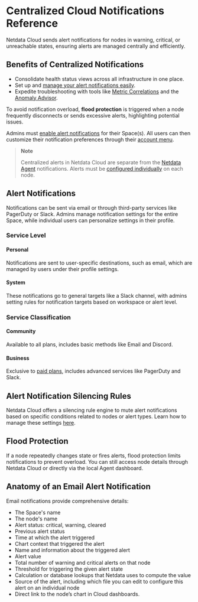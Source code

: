 # Centralized Cloud Notifications Reference

Netdata Cloud sends alert notifications for nodes in warning, critical, or unreachable states, ensuring alerts are managed centrally and efficiently.

## Benefits of Centralized Notifications

- Consolidate health status views across all infrastructure in one place.
- Set up and [manage your alert notifications easily](/docs/alerts-and-notifications/notifications/centralized-cloud-notifications/manage-notification-methods.md).
- Expedite troubleshooting with tools like [Metric Correlations](/docs/metric-correlations.md) and the [Anomaly Advisor](/docs/dashboards-and-charts/anomaly-advisor-tab.md).

To avoid notification overload, **flood protection** is triggered when a node frequently disconnects or sends excessive alerts, highlighting potential issues.

Admins must [enable alert notifications](/docs/alerts-and-notifications/notifications/centralized-cloud-notifications/manage-notification-methods.md#manage-space-notification-settings) for their Space(s). All users can then customize their notification preferences through their [account menu](/docs/alerts-and-notifications/notifications/centralized-cloud-notifications/manage-notification-methods.md#manage-user-notification-settings).

> **Note**
>
> Centralized alerts in Netdata Cloud are separate from the [Netdata Agent](/docs/alerts-and-notifications/notifications/README.md) notifications. Alerts must be [configured individually](/src/health/REFERENCE.md) on each node.

## Alert Notifications

Notifications can be sent via email or through third-party services like PagerDuty or Slack. Admins manage notification settings for the entire Space, while individual users can personalize settings in their profile.

### Service Level

#### Personal

Notifications are sent to user-specific destinations, such as email, which are managed by users under their profile settings.

#### System

These notifications go to general targets like a Slack channel, with admins setting rules for notification targets based on workspace or alert level.

### Service Classification

#### Community

Available to all plans, includes basic methods like Email and Discord.

#### Business

Exclusive to [paid plans](/docs/netdata-cloud/netdata-subscription-plans.md), includes advanced services like PagerDuty and Slack.

## Alert Notification Silencing Rules

Netdata Cloud offers a silencing rule engine to mute alert notifications based on specific conditions related to nodes or alert types. Learn how to manage these settings [here](/docs/alerts-and-notifications/notifications/centralized-cloud-notifications/manage-alert-notification-silencing-rules.md).

## Flood Protection

If a node repeatedly changes state or fires alerts, flood protection limits notifications to prevent overload. You can still access node details through Netdata Cloud or directly via the local Agent dashboard.

## Anatomy of an Email Alert Notification

Email notifications provide comprehensive details:

- The Space's name
- The node's name
- Alert status: critical, warning, cleared
- Previous alert status
- Time at which the alert triggered
- Chart context that triggered the alert
- Name and information about the triggered alert
- Alert value
- Total number of warning and critical alerts on that node
- Threshold for triggering the given alert state
- Calculation or database lookups that Netdata uses to compute the value
- Source of the alert, including which file you can edit to configure this alert on an individual node
- Direct link to the node’s chart in Cloud dashboards.
